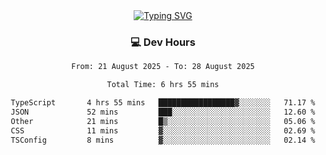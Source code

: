 
<div align="center">
  <a href="https://git.io/typing-svg"><img src="https://readme-typing-svg.demolab.com?font=Fira+Code&size=30&pause=1000&color=33F7F5&center=true&vCenter=true&width=435&lines=Hi+there+%F0%9F%91%8B+I+am+AirboZH+;Welcome+to+my+Github" alt="Typing SVG" /></a>

<h3>💻 Dev Hours</h3>
<!--START_SECTION:waka-->

```txt
From: 21 August 2025 - To: 28 August 2025

Total Time: 6 hrs 55 mins

TypeScript       4 hrs 55 mins   █████████████████▓░░░░░░░   71.17 %
JSON             52 mins         ███░░░░░░░░░░░░░░░░░░░░░░   12.60 %
Other            21 mins         █▒░░░░░░░░░░░░░░░░░░░░░░░   05.06 %
CSS              11 mins         ▓░░░░░░░░░░░░░░░░░░░░░░░░   02.69 %
TSConfig         8 mins          ▓░░░░░░░░░░░░░░░░░░░░░░░░   02.14 %
```

<!--END_SECTION:waka-->
</div>  
